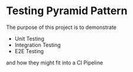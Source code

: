 # Testing Pyramid Pattern

The purpose of this project is to demonstrate 
- Unit Testing
- Integration Testing
- E2E Testing

and how they might fit into a CI Pipeline